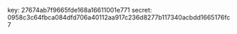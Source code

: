key: 27674ab7f9665fde168a16611001e771
secret: 0958c3c64fbca084dfd706a40112aa917c236d8277b117340acbdd1665176fc7
